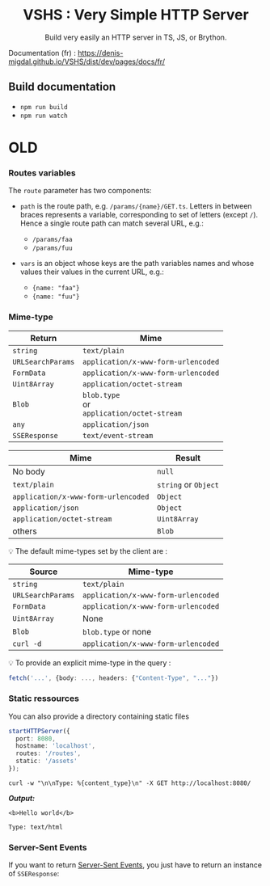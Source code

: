 <div align="center">
  <h1>VSHS : Very Simple HTTP Server</h1>

  <p>Build very easily an HTTP server in TS, JS, or Brython.</p>
</div>

Documentation (fr) : https://denis-migdal.github.io/VSHS/dist/dev/pages/docs/fr/

## Build documentation

- `npm run build`
- `npm run watch`

# OLD

### Routes variables

The `route` parameter has two components:

- `path` is the route path, e.g. `/params/{name}/GET.ts`. Letters in between braces represents a variable, corresponding to set of letters (except `/`). Hence a single route path can match several URL, e.g.:
  
  - `/params/faa`
  - `/params/fuu`

- `vars` is an object whose keys are the path variables names and whose values their values in the current URL, e.g.:
  
  - `{name: "faa"}`
  - `{name: "fuu"}`

### Mime-type

| Return            | Mime                                              |
| ----------------- | ------------------------------------------------- |
| `string`          | `text/plain`                                      |
| `URLSearchParams` | `application/x-www-form-urlencoded`               |
| `FormData`        | `application/x-www-form-urlencoded`               |
| `Uint8Array`      | `application/octet-stream`                        |
| `Blob`            | `blob.type`<br/>or<br/>`application/octet-stream` |
| `any`             | `application/json`                                |
| `SSEResponse`     | `text/event-stream`                               |

| Mime                                | Result               |
| ----------------------------------- | -------------------- |
| No body                             | `null`               |
| `text/plain`                        | `string` or `Object` |
| `application/x-www-form-urlencoded` | `Object`             |
| `application/json`                  | `Object`             |
| `application/octet-stream`          | `Uint8Array`         |
| others                              | `Blob`               |

💡 The default mime-types set by the client are :

| Source            | Mime-type                           |
| ----------------- | ----------------------------------- |
| `string`          | `text/plain`                        |
| `URLSearchParams` | `application/x-www-form-urlencoded` |
| `FormData`        | `application/x-www-form-urlencoded` |
| `Uint8Array`      | None                                |
| `Blob`            | `blob.type` or none                 |
| `curl -d`         | `application/x-www-form-urlencoded` |

💡 To provide an explicit mime-type in the query :

```typescript
fetch('...', {body: ..., headers: {"Content-Type", "..."})
```

### Static ressources

You can also provide a directory containing static files 

```ts
startHTTPServer({
  port: 8080,
  hostname: 'localhost',
  routes: '/routes',
  static: '/assets'
});
```

```shell
curl -w "\n\nType: %{content_type}\n" -X GET http://localhost:8080/
```

***Output:***

```
<b>Hello world</b>

Type: text/html
```

### Server-Sent Events

If you want to return [Server-Sent Events](https://developer.mozilla.org/en-US/docs/Web/API/Server-sent_events/Using_server-sent_events), you just have to return an instance of `SSEResponse`: